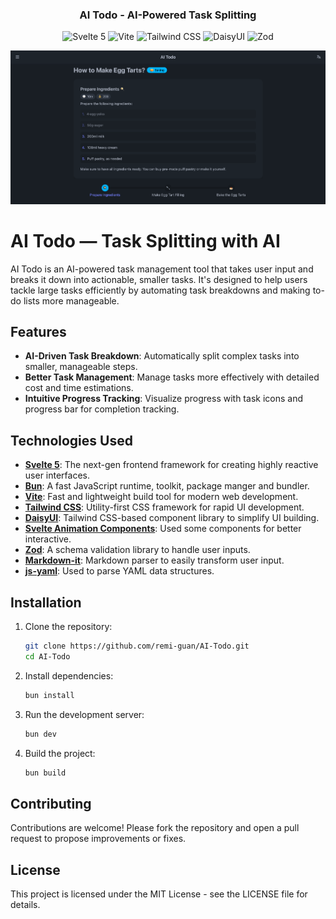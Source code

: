 <h3 align="center">
    AI Todo - AI-Powered Task Splitting
</h3>

<p align="center">
    <img src="https://img.shields.io/badge/Svelte-5-orange?style=for-the-badge&logo=svelte&logoColor=white" alt="Svelte 5">
    <img src="https://img.shields.io/badge/Vite-5.0-blueviolet?style=for-the-badge&logo=vite&logoColor=white" alt="Vite">
    <img src="https://img.shields.io/badge/TailwindCSS-3.4-blue?style=for-the-badge&logo=tailwindcss&logoColor=white" alt="Tailwind CSS">
    <img src="https://img.shields.io/badge/DaisyUI-4.12-yellow?style=for-the-badge&logo=tailwindcss&logoColor=white" alt="DaisyUI">
    <img src="https://img.shields.io/badge/Zod-3.23-green?style=for-the-badge&logoColor=white" alt="Zod">
</p>

<p align="center">
  <img alt="Screen Shot" src="./docs/screenshot.png"/>
</p>

# AI Todo — Task Splitting with AI

AI Todo is an AI-powered task management tool that takes user input and breaks it down into actionable, smaller tasks. It's designed to help users tackle large tasks efficiently by automating task breakdowns and making to-do lists more manageable.

## Features
- **AI-Driven Task Breakdown**: Automatically split complex tasks into smaller, manageable steps.
- **Better Task Management**: Manage tasks more effectively with detailed cost and time estimations.
- **Intuitive Progress Tracking**: Visualize progress with task icons and progress bar for completion tracking.

## Technologies Used

- **[Svelte 5](https://svelte.dev/)**: The next-gen frontend framework for creating highly reactive user interfaces.
- **[Bun](https://bun.sh/)**: A fast JavaScript runtime, toolkit, package manger and bundler.
- **[Vite](https://vitejs.dev/)**: Fast and lightweight build tool for modern web development.
- **[Tailwind CSS](https://tailwindcss.com/)**: Utility-first CSS framework for rapid UI development.
- **[DaisyUI](https://daisyui.com/)**: Tailwind CSS-based component library to simplify UI building.
- **[Svelte Animation Components](https://animation-svelte.vercel.app/)**: Used some components for better interactive.
- **[Zod](https://zod.dev/)**: A schema validation library to handle user inputs.
- **[Markdown-it](https://markdown-it.github.io/)**: Markdown parser to easily transform user input.
- **[js-yaml](https://github.com/nodeca/js-yaml)**: Used to parse YAML data structures.

## Installation

1. Clone the repository:

   ```bash
   git clone https://github.com/remi-guan/AI-Todo.git
   cd AI-Todo
   ```

2. Install dependencies:

    ```bash
    bun install
    ```

3. Run the development server:

    ```bash
    bun dev
    ```

4. Build the project:

    ```bash
    bun build
    ```

## Contributing
Contributions are welcome! Please fork the repository and open a pull request to propose improvements or fixes.

## License
This project is licensed under the MIT License - see the LICENSE file for details.
